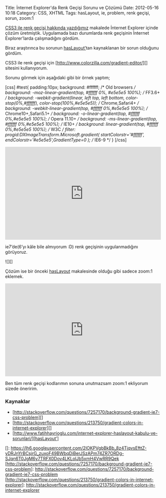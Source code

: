 Title: İnternet Explorer&#039;da Renk Geçişi Sorunu ve Çözümü
Date: 2012-05-16 10:18
Category: CSS, XHTML
Tags: hasLayout, ie, problem, renk geçişi, sorun, zoom:1

[CSS3 ile renk geçişi hakkında yazdığımız][] makalede İnternet Explorer
içinde çözüm üretmiştik. Uygulamada bazı durumlarda renk geçişinin
İnternet Explorer’larda çalışmadığını gördüm.

Biraz araştırınca bu sorunun [hasLayout’][]tan kaynaklanan bir sorun
olduğunu gördüm.

CSS3 ile renk geçişi için [http://www.colorzilla.com/gradient-editor/][]
sitesini kullanıyorum.

Sorunu görmek için aşağıdaki gibi bir örnek yaptım;

[css] #test{ padding:10px; background: #ffffff; /* Old browsers */
background: -moz-linear-gradient(top, #ffffff 0%, #e5e5e5 100%); /*
FF3.6+ */ background: -webkit-gradient(linear, left top, left bottom,
color-stop(0%,#ffffff), color-stop(100%,#e5e5e5)); /* Chrome,Safari4+
*/ background: -webkit-linear-gradient(top, #ffffff 0%,#e5e5e5 100%);
/* Chrome10+,Safari5.1+ */ background: -o-linear-gradient(top,
#ffffff 0%,#e5e5e5 100%); /* Opera 11.10+ */ background:
-ms-linear-gradient(top, #ffffff 0%,#e5e5e5 100%); /* IE10+ */
background: linear-gradient(top, #ffffff 0%,#e5e5e5 100%); /* W3C */
filter: progid:DXImageTransform.Microsoft.gradient(
startColorstr='#ffffff', endColorstr='#e5e5e5',GradientType=0 ); /*
IE6-9 */ } [/css]
<iframe style="width: 100%; height: 300px" src="http://jsfiddle.net/fatihhayri/2gKwm/4/embedded/css,result,html" allowfullscreen="allowfullscreen" frameborder="0"></iframe>

ie7’de(6’yı kâle bile almıyorum :D) renk geçişinin uygulanmadığını
görüyoruz.

![][]

Çözüm ise bir önceki [hasLayout][hasLayout’] makalesinde olduğu gibi
sadece zoom:1 eklemek.

<iframe style="width: 100%; height: 300px" src="http://jsfiddle.net/fatihhayri/Q2z89/embedded/css,result,html" allowfullscreen="allowfullscreen" frameborder="0"></iframe>

Ben tüm renk geçişi kodlarımın sonuna unutmazsam zoom:1 ekliyorum sizede
öneririm.

### Kaynaklar

-   [http://stackoverflow.com/questions/7257170/background-gradient-ie7-css-problem][]
-   [http://stackoverflow.com/questions/213750/gradient-colors-in-internet-explorer][]
-   [http://www.fatihhayrioglu.com/internet-explorer-haslayout-kabulu-ve-sorunlari/][hasLayout’]

</p>

  [CSS3 ile renk geçişi hakkında yazdığımız]: http://www.fatihhayrioglu.com/css-renk-gecisleri-gradients/
  [hasLayout’]: http://www.fatihhayrioglu.com/internet-explorer-haslayout-kabulu-ve-sorunlari/
  [http://www.colorzilla.com/gradient-editor/]: http://www.colorzilla.com/gradient-editor/
  []: https://lh6.googleusercontent.com/2lOKPVgbBkBb_8z4TjqvsEfttZ-yDRJnYrBCsjrG_zuxoF49BWbqDiBerJSzAPm74ZR7ORDg-SJqn6T0JgM6y7TRFX0Dov4LKLolJb5xmH4VwRR9Qek
  [http://stackoverflow.com/questions/7257170/background-gradient-ie7-css-problem]:
    http://stackoverflow.com/questions/7257170/background-gradient-ie7-css-problem
  [http://stackoverflow.com/questions/213750/gradient-colors-in-internet-explorer]:
    http://stackoverflow.com/questions/213750/gradient-colors-in-internet-explorer
